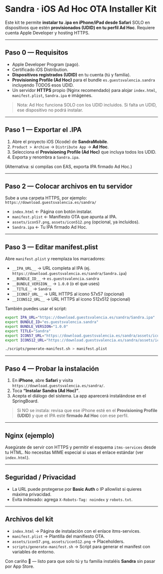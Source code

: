 # Sandra · iOS Ad Hoc OTA Installer Kit

Este kit te permite **instalar tu .ipa en iPhone/iPad desde Safari** SOLO en dispositivos que estén **provisionados (UDID) en tu perfil Ad Hoc**. Requiere cuenta Apple Developer y hosting HTTPS.

---

## Paso 0 — Requisitos
- Apple Developer Program (pago).
- Certificado iOS Distribution.
- **Dispositivos registrados (UDID)** en tu cuenta (tú y familia).
- **Provisioning Profile (Ad Hoc)** para el bundle `es.guestsvalencia.sandra` incluyendo TODOS esos UDID.
- Un servidor **HTTPS** propio (Nginx recomendado) para alojar `index.html`, `manifest.plist`, `Sandra.ipa` e imágenes.

> Nota: Ad Hoc funciona SOLO con los UDID incluidos. Si falta un UDID, ese dispositivo no podrá instalar.

---

## Paso 1 — Exportar el .IPA
1. Abre el proyecto iOS (Xcode) de **SandraMobile**.
2. `Product > Archive` → `Distribute App` → **Ad Hoc**.
3. Selecciona el **Provisioning Profile (Ad Hoc)** que incluya todos los UDID.
4. Exporta y renombra a `Sandra.ipa`.

(Alternativa: si compilas con EAS, exporta IPA firmado Ad Hoc.)

---

## Paso 2 — Colocar archivos en tu servidor
Sube a una carpeta HTTPS, por ejemplo: `https://download.guestsvalencia.es/sandra/`

- `index.html`  ← Página con botón instalar.
- `manifest.plist`  ← Manifiesto OTA que apunta al IPA.
- `assets/icon57.png`, `assets/icon512.png` (opcional, ya incluidos).
- `Sandra.ipa`  ← Tu IPA firmado Ad Hoc.

---

## Paso 3 — Editar manifest.plist
Abre `manifest.plist` y reemplaza los marcadores:

- `__IPA_URL__` → URL completa al IPA (ej. `https://download.guestsvalencia.es/sandra/Sandra.ipa`)
- `__BUNDLE_ID__` → `es.guestsvalencia.sandra`
- `__BUNDLE_VERSION__` → `1.0.0` (o el que uses)
- `__TITLE__` → `Sandra`
- `__ICON57_URL__` → URL HTTPS al icono 57x57 (opcional)
- `__ICON512_URL__` → URL HTTPS al icono 512x512 (opcional)

También puedes usar el script:
```bash
export IPA_URL="https://download.guestsvalencia.es/sandra/Sandra.ipa"
export BUNDLE_ID="es.guestsvalencia.sandra"
export BUNDLE_VERSION="1.0.0"
export TITLE="Sandra"
export ICON57_URL="https://download.guestsvalencia.es/sandra/assets/icon57.png"
export ICON512_URL="https://download.guestsvalencia.es/sandra/assets/icon512.png"

./scripts/generate-manifest.sh > manifest.plist
```

---

## Paso 4 — Probar la instalación
1. En **iPhone**, abre **Safari** y visita `https://download.guestsvalencia.es/sandra/`.
2. Toca **“Instalar Sandra (Ad Hoc)”**.
3. Acepta el diálogo del sistema. La app aparecerá instalándose en el SpringBoard.

> Si NO se instala: revisa que ese iPhone esté en el **Provisioning Profile (UDID)** y que el IPA esté **firmado Ad Hoc** con ese perfil.

---

## Nginx (ejemplo)
Asegúrate de servir con HTTPS y permitir el esquema `itms-services` desde tu HTML.
No necesitas MIME especial si usas el enlace estándar (ver `index.html`).

---

## Seguridad / Privacidad
- La URL puede protegerse por **Basic Auth** o IP allowlist si quieres máxima privacidad.
- Evita indexado: agrega `X-Robots-Tag: noindex` y `robots.txt`.

---

## Archivos del kit
- `index.html` → Página de instalación con el enlace itms-services.
- `manifest.plist` → Plantilla del manifiesto OTA.
- `assets/icon57.png`, `assets/icon512.png` → Placeholders.
- `scripts/generate-manifest.sh` → Script para generar el manifest con variables de entorno.

Con cariño 💙 — listo para que solo tú y tu familia instaléis **Sandra** sin pasar por App Store.
